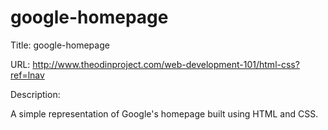 # google-homepage

Title: google-homepage

URL: http://www.theodinproject.com/web-development-101/html-css?ref=lnav

Description:

A simple representation of Google's homepage built using HTML and CSS.

